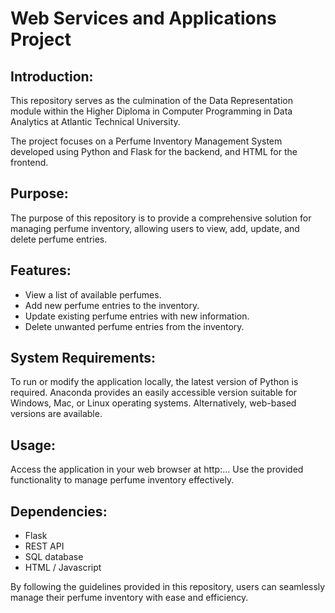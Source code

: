 # Web Services and Applications Project

## Introduction:

This repository serves as the culmination of the Data Representation module within the Higher Diploma in Computer Programming in Data Analytics at Atlantic Technical University.

The project focuses on a Perfume Inventory Management System developed using Python and Flask for the backend, and HTML for the frontend.

## Purpose:

The purpose of this repository is to provide a comprehensive solution for managing perfume inventory, allowing users to view, add, update, and delete perfume entries.

## Features:

* View a list of available perfumes.
* Add new perfume entries to the inventory.
* Update existing perfume entries with new information.
* Delete unwanted perfume entries from the inventory.

## System Requirements:

To run or modify the application locally, the latest version of Python is required. Anaconda provides an easily accessible version suitable for Windows, Mac, or Linux operating systems. Alternatively, web-based versions are available.

## Usage:

Access the application in your web browser at http:...
Use the provided functionality to manage perfume inventory effectively.

## Dependencies:

* Flask
* REST API
* SQL database
* HTML / Javascript

By following the guidelines provided in this repository, users can seamlessly manage their perfume inventory with ease and efficiency.